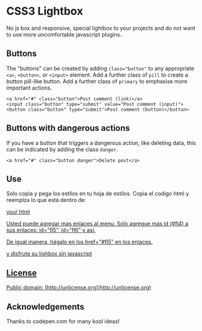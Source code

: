 # CSS3 Lightbox #

No js box and responsive, special lightbox to your projects and do not want to use more uncomfortable javascript plugins..

## Buttons ##

The "buttons" can be created by adding `class="button"` to any appropriate `<a>`, `<button>`, or `<input>` element. Add a further class of `pill` to create a button pill-like button. Add a further class of `primary` to emphasise more important actions.

    <a href="#" class="button">Post comment (link)</a>
    <input class="button" type="submit" value="Post comment (input)">
    <button class="button" type="submit">Post comment (button)</button>

## Buttons with dangerous actions ##

If you have a button that triggers a dangerous action, like deleting data, this can be indicated by adding the class `danger`.

    <a href="#" class="button danger">Delete post</a>

## Use ##

Solo copia y pega los estilos en tu hoja de estilos. Copia el codigo html y reemplza lo que está dentro de:
<a href="#_" class="resaltado overflowBox" id="fl1">
<div class="boxResaltado">
your html
</div>
</div>

Usted puede agregar mas enlaces al menu.
Solo agregue mas id (#fl4) a sus enlaces: id="fl5", id="fl6" y así.

De igual manera, hágalo en los href="#fl5" en los enlaces.

y disfrute su lighbox sin javascript

## License ##

Public domain: [http://unlicense.org](http://unlicense.org)

## Acknowledgements ##

Thanks to codepen.com for many kool ideas!
